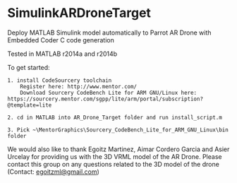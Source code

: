 SimulinkARDroneTarget
=====================

Deploy MATLAB Simulink model automatically to Parrot AR Drone with Embedded Coder C code generation

Tested in MATLAB r2014a and r2014b

To get started:

	1. install CodeSourcery toolchain
		Register here: http://www.mentor.com/
		Download Sourcery CodeBench Lite for ARM GNU/Linux here: https://sourcery.mentor.com/sgpp/lite/arm/portal/subscription?@template=lite

	2. cd in MATLAB into AR_Drone_Target folder and run install_script.m

	3. Pick ~\MentorGraphics\Sourcery_CodeBench_Lite_for_ARM_GNU_Linux\bin folder


We would also like to thank  Egoitz Martinez, Aimar Cordero Garcia and Asier Urcelay for providing us with the 3D VRML model of the AR Drone. Please contact this group on any questions related to the 3D model of the drone (Contact: egoitzml@gmail.com)

